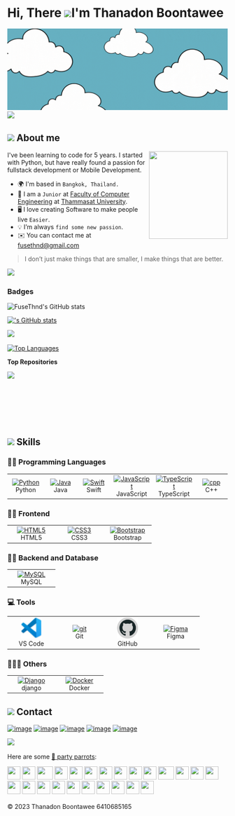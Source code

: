 Hi, There ![](https://user-images.githubusercontent.com/18350557/176309783-0785949b-9127-417c-8b55-ab5a4333674e.gif)I'm Thanadon Boontawee
==================================================================================
<img src="images/fuse-cover.gif" alt="Cover">
<img src="https://user-images.githubusercontent.com/73097560/115834477-dbab4500-a447-11eb-908a-139a6edaec5c.gif"><br>

## <img src = "https://github.com/7oSkaaa/7oSkaaa/blob/main/Images/about_me.gif?raw=true" width = 40px> About me
  <img align="right" src="https://media.giphy.com/media/M9gbBd9nbDrOTu1Mqx/giphy.gif" width = 180px height = 200px/>

I've been learning to code for 5 years. I started with Python, but have really found a passion for fullstack development or Mobile Development.
- 🌍  I'm based in `Bangkok, Thailand.`
- 🌱 I am a `Junior` at [Faculty of Computer Engineering](https://ece.engr.tu.ac.th/) at [Thammasat University](https://tu.ac.th/).
- 🖥️ I love creating Software to make people live `Easier`.
- 💡 I’m always `find some new passion`.
- ✉️  You can contact me at [fusethnd@gmail.com](mailto:fusethnd@gmail.com)
  
> I don’t just make things that are smaller, I make things that are better.

<a href="https://www.github.com/" target="_blank" rel="noreferrer"><img
src="https://img.shields.io/github/followers/?logo=github&style=for-the-badge&color=0891b2&labelColor=1c1917" /></a>

### Badges
![FuseThnd's GitHub stats](https://github-readme-stats.vercel.app/api?username=fusethnd&show_icons=true&theme=tokyonight)

<a href="http://www.github.com/"><img src="https://github-readme-stats.vercel.app/api?username=&show_icons=true&hide=&count_private=true&title_color=a855f7&text_color=ffffff&icon_color=0891b2&bg_color=1c1917&hide_border=true&show_icons=true" alt="'s GitHub stats" /></a>

<a href="http://www.github.com/"><img src="https://github-readme-streak-stats.herokuapp.com/?user=&stroke=ffffff&background=1c1917&ring=a855f7&fire=a855f7&currStreakNum=ffffff&currStreakLabel=a855f7&sideNums=ffffff&sideLabels=ffffff&dates=ffffff&hide_border=true" /></a>

<a href="https://github.com/" align="left"><img src="https://github-readme-stats.vercel.app/api/top-langs/?username=&langs_count=10&title_color=a855f7&text_color=ffffff&icon_color=0891b2&bg_color=1c1917&hide_border=true&locale=en&custom_title=Top%20%Languages" alt="Top Languages" /></a>

<b>Top Repositories</b>

<div width="100%" align="center"><a href="https://github.com//queuepid" align="left"><img align="left" width="45%" src="https://github-readme-stats.vercel.app/api/pin/?username=&repo=queuepid&title_color=a855f7&text_color=ffffff&icon_color=0891b2&bg_color=1c1917&hide_border=true&locale=en" /></a></div><br /><br /><br /><br /><br /><br /><br />

## <img height="35" src="https://cdn3.emoji.gg/emojis/7457-pixel-bear-study.gif"> Skills

### 👨‍💻 Programming Languages

<table>
  <tr>
    <td align="center" width="96">
      <a href="https://www.python.org/" target="_blank" rel="noreferrer">
        <img src="https://raw.githubusercontent.com/danielcranney/readme-generator/main/public/icons/skills/python-colored.svg" width="48" height="48" alt="Python"/>
      </a>
      <br>Python
    </td>
    <td align="center" width="96">
      <a href="https://www.oracle.com/java/" target="_blank" rel="noreferrer">
        <img src="https://raw.githubusercontent.com/danielcranney/readme-generator/main/public/icons/skills/java-colored.svg" width="48" height="48" alt="Java" />
      </a>
      <br>Java
    </td>
    <td align="center" width="96">
      <a href="https://developer.apple.com/swift/" target="_blank" rel="noreferrer"><img src="https://raw.githubusercontent.com/danielcranney/readme-generator/main/public/icons/skills/swift-colored.svg" width="48" height="48" alt="Swift" /></a>
      <br>Swift
    </td>
    <td align="center" width="96">
      <a href="https://developer.mozilla.org/en-US/docs/Web/JavaScript" target="_blank" rel="noreferrer"><img src="https://raw.githubusercontent.com/danielcranney/readme-generator/main/public/icons/skills/javascript-colored.svg" width="48" height="48" alt="JavaScript" /></a>
      <br>JavaScript</br>
    </td>
    <td align="center" width="96">
      <a href="https://www.typescriptlang.org/" target="_blank" rel="noreferrer"><img src="https://raw.githubusercontent.com/danielcranney/readme-generator/main/public/icons/skills/typescript-colored.svg" width="48" height="48" alt="TypeScript" /></a>
      <br>TypeScript</br>
    </td>
    <td align="center" width="96">
      <a href="https://cplusplus.com/" target="_blank" rel="noreferrer"><img src="https://raw.githubusercontent.com/danielcranney/readme-generator/main/public/icons/skills/cplusplus-colored.svg" width="48" height="48" alt="cpp" /></a>
      <br>C++</br>
    </td>
    </tr>
</table>

### 👨‍💻 Frontend

<table>
  <tr>
    <td align="center" width="96">
      <a href="https://developer.mozilla.org/en-US/docs/Glossary/HTML5" target="_blank" rel="noreferrer"><img src="https://raw.githubusercontent.com/danielcranney/readme-generator/main/public/icons/skills/html5-colored.svg" width="48" height="48" alt="HTML5" /></a>
      <br>HTML5
    </td>
    <td align="center" width="96">
      <a href="https://www.w3.org/TR/CSS/#css" target="_blank" rel="noreferrer"><img src="https://raw.githubusercontent.com/danielcranney/readme-generator/main/public/icons/skills/css3-colored.svg" width="48" height="48" alt="CSS3" /></a>
      <br>CSS3
    </td>
    <td align="center" width="96">
      <a href="https://getbootstrap.com/" target="_blank" rel="noreferrer">
        <img src="https://raw.githubusercontent.com/danielcranney/readme-generator/main/public/icons/skills/bootstrap-colored.svg" width="48" height="48" alt="Bootstrap" />
      </a>
      <br>Bootstrap
        </td>
    </td>
    </tr>
</table>

### 👨‍💻 Backend and Database

<table>
  <tr>
    <td align="center" width="96">
      <a href="https://www.mysql.com/" target="_blank" rel="noreferrer">
        <img src="https://raw.githubusercontent.com/danielcranney/readme-generator/main/public/icons/skills/mysql-colored.svg" width="48" height="48" alt="MySQL" />
      </a>
      <br>MySQL
    </td>
  </tr>
</table>

### 💻 Tools

<table>
    <tr>
        <td align="center" width="96">
      <a href="https://code.visualstudio.com/" title="VS-Code"><img src="icons/vscode.png" width="48" height="48" alt="vscode"/></a>
      <br>VS Code
        </td>
        <td align="center" width="96">
      <a href="https://git-scm.com/" target="_blank" rel="noreferrer"> <img src="https://raw.githubusercontent.com/rahul-jha98/github_readme_icons/main/language_and_tools/square/git-scm/git-scm.svg" width="48" height="48" alt="git"/> </a>
      <br>Git
        </td>
        <td align="center" width="96">
      <a href="https://github.com/" title="GitHub"><img src="icons/github.png" width="48" height="48" alt="github"/>
      </a>
      <br>GitHub
        </td>
        <td align="center" width="96">
      <a href="https://www.figma.com/" target="_blank" rel="noreferrer"><img src="https://raw.githubusercontent.com/danielcranney/readme-generator/main/public/icons/skills/figma-colored.svg" width="48" height="48" alt="Figma" /></a>
      <br>Figma
        </td>
    </tr>
</table>


### 👨🏽‍💻 Others
<table>
    <tr>
        <td align="center" width="96">
      <a href="https://www.djangoproject.com/" target="_blank" rel="noreferrer"><img src="https://raw.githubusercontent.com/danielcranney/readme-generator/main/public/icons/skills/django-colored.svg" width="48" height="48" alt="Django" /></a>
      <br>django
        </td>
        <td align="center" width="96">
      <a href="https://www.docker.com/" target="_blank" rel="noreferrer"><img src="https://raw.githubusercontent.com/danielcranney/readme-generator/main/public/icons/skills/docker-colored.svg" width="48" height="48" alt="Docker" /></a>
      <br>Docker
        </td>
    </tr>
</table>

## <img height="35" src="https://cdn3.emoji.gg/emojis/6793-pixel-cat.gif"> Contact
<p align="left">

[![image](https://img.shields.io/badge/Facebook-0077B5?style=for-the-badge&logo=Facebook&logoColor=white)](https://www.facebook.com/fuse.thnd)
[![image](https://img.shields.io/badge/Instagram-E4405F?style=for-the-badge&logo=instagram&logoColor=white)](https://www.instagram.com/useafterf/)
[![image](https://img.shields.io/badge/tiktok-D14836?style=for-the-badge&logo=tiktok&logoColor=white)](https://www.tiktok.com/@useafterf)
[![image](https://img.shields.io/badge/Linkin-1DA1F2?style=for-the-badge&logo=linkedin&logoColor=white)](https://www.linkedin.com/in/fusethnd/)
[![image](https://img.shields.io/badge/Gmail-D14836?style=for-the-badge&logo=gmail&logoColor=white)](mailto:fusethnd@gmail.com)
</p>

<img src="https://user-images.githubusercontent.com/73097560/115834477-dbab4500-a447-11eb-908a-139a6edaec5c.gif"><br>

Here are some [🦜 party parrots](https://cultofthepartyparrot.com):

<div>
    <img src="https://cultofthepartyparrot.com/parrots/hd/githubparrot.gif" width="30" height="30"/>
    <img src="https://cultofthepartyparrot.com/flags/hd/indiaparrot.gif" width="30" height="30"/>
    <img src="https://cultofthepartyparrot.com/parrots/asyncparrot.gif" width="36" height="30"/>
    <img src="https://cultofthepartyparrot.com/parrots/hd/exceptionallyfastparrot.gif" width="30" height="30"/>
    <img src="https://cultofthepartyparrot.com/parrots/hd/60fpsparrot.gif" width="30" height="30"/>
    <img src="https://cultofthepartyparrot.com/parrots/hd/jumpingparrot.gif" width="30" height="30"/>
    <img src="https://cultofthepartyparrot.com/parrots/hd/opensourceparrot.gif" width="30" height="30"/>
    <img src="https://cultofthepartyparrot.com/parrots/hd/dealwithitnowparrot.gif" width="30" height="30"/>
    <img src="https://cultofthepartyparrot.com/parrots/hd/hypnoparrotlight.gif" width="30" height="30"/>
    <img src="https://cultofthepartyparrot.com/parrots/databaseparrot.gif" width="30" height="30"/>
    <img src="https://cultofthepartyparrot.com/parrots/fixparrot.gif" width="36" height="30"/>
    <img src="https://cultofthepartyparrot.com/parrots/hd/laptop_parrot.gif" width="30" height="30"/>
    <img src="https://cultofthepartyparrot.com/parrots/hd/spinningparrot.gif" width="30" height="30"/>
    <img src="https://cultofthepartyparrot.com/parrots/hd/levitationparrot.gif" width="30" height="30"/>
    <img src="https://cultofthepartyparrot.com/parrots/hd/meldparrot.gif" width="30" height="30"/>
    <img src="https://cultofthepartyparrot.com/parrots/slomoparrot.gif" width="30" height="30"/>
    <img src="https://cultofthepartyparrot.com/parrots/hd/moonwalkingparrot.gif" width="30" height="30"/>
    <img src="https://cultofthepartyparrot.com/parrots/hd/stableparrot.gif" width="30" height="30"/>
    <img src="https://cultofthepartyparrot.com/parrots/hd/scienceparrot.gif" width="30" height="30"/>
    <img src="https://cultofthepartyparrot.com/parrots/hd/pirateparrot.gif" width="30" height="30"/>
    <img src="https://cultofthepartyparrot.com/parrots/hd/footballparrot.gif" width="30" height="30"/>
    <img src="https://cultofthepartyparrot.com/parrots/hd/illuminatiparrot.gif" width="30" height="30"/>
    <img src="https://cultofthepartyparrot.com/parrots/hd/hypnoparrotdark.gif" width="30" height="30"/>
    <img src="https://cultofthepartyparrot.com/parrots/hd/mustacheparrot.gif" width="30" height="30"/>
</div>

<br>
© 2023 Thanadon Boontawee 6410685165
